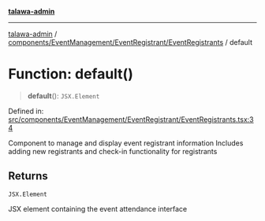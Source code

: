 [**talawa-admin**](../../../../../README.md)

***

[talawa-admin](../../../../../README.md) / [components/EventManagement/EventRegistrant/EventRegistrants](../README.md) / default

# Function: default()

> **default**(): `JSX.Element`

Defined in: [src/components/EventManagement/EventRegistrant/EventRegistrants.tsx:34](https://github.com/bint-Eve/talawa-admin/blob/3ea1bc8148fd1f2efa92a17958ea5a5df0d9cc86/src/components/EventManagement/EventRegistrant/EventRegistrants.tsx#L34)

Component to manage and display event registrant information
Includes adding new registrants and check-in functionality for registrants

## Returns

`JSX.Element`

JSX element containing the event attendance interface
